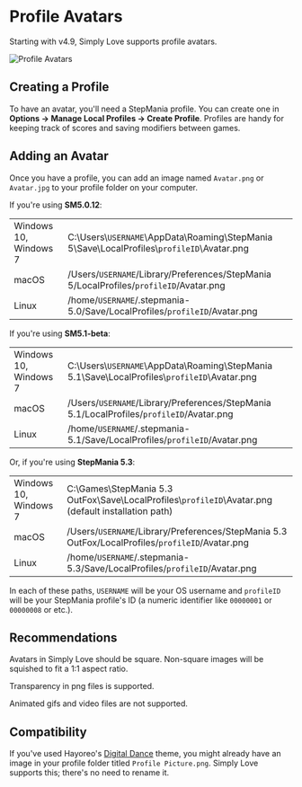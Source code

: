 # Profile Avatars

Starting with v4.9, Simply Love supports profile avatars.

![Profile Avatars](https://i.imgur.com/ygMEo5sh.png)

## Creating a Profile

To have an avatar, you'll need a StepMania profile. You can create one in **Options → Manage Local Profiles → Create Profile**.  Profiles are handy for keeping track of scores and saving modifiers between games.

## Adding an Avatar

Once you have a profile, you can add an image named `Avatar.png` or `Avatar.jpg` to your profile folder on your computer.

If you're using **SM5.0.12**:

<table>
<tbody>
  <tr>
    <td>Windows 10, Windows 7</td>
    <td>C:\Users\<code>USERNAME</code>\AppData\Roaming\StepMania 5\Save\LocalProfiles\<code>profileID</code>\Avatar.png</td>
  </tr>
  <tr>
    <td>macOS</td>
    <td>/Users/<code>USERNAME</code>/Library/Preferences/StepMania 5/LocalProfiles/<code>profileID</code>/Avatar.png</td>
  </tr>
  <tr>
    <td>Linux</td>
    <td>/home/<code>USERNAME</code>/.stepmania-5.0/Save/LocalProfiles/<code>profileID</code>/Avatar.png</td>
  </tr>
</tbody>
</table>

If you're using **SM5.1-beta**:

<table>
<tbody>
  <tr>
    <td>Windows 10, Windows 7</td>
    <td>C:\Users\<code>USERNAME</code>\AppData\Roaming\StepMania 5.1\Save\LocalProfiles\<code>profileID</code>\Avatar.png</td>
  </tr>
  <tr>
    <td>macOS</td>
    <td>/Users/<code>USERNAME</code>/Library/Preferences/StepMania 5.1/LocalProfiles/<code>profileID</code>/Avatar.png</td>
  </tr>
  <tr>
    <td>Linux</td>
    <td>/home/<code>USERNAME</code>/.stepmania-5.1/Save/LocalProfiles/<code>profileID</code>/Avatar.png</td>
  </tr>
</tbody>
</table>

Or, if you're using **StepMania 5.3**:

<table>
<tbody>
  <tr>
    <td>Windows 10, Windows 7</td>
    <td>C:\Games\StepMania 5.3 OutFox\Save\LocalProfiles\<code>profileID</code>\Avatar.png (default installation path)</td>
  </tr>
  <tr>
    <td>macOS</td>
    <td>/Users/<code>USERNAME</code>/Library/Preferences/StepMania 5.3 OutFox/LocalProfiles/<code>profileID</code>/Avatar.png</td>
  </tr>
  <tr>
    <td>Linux</td>
    <td>/home/<code>USERNAME</code>/.stepmania-5.3/Save/LocalProfiles/<code>profileID</code>/Avatar.png</td>
  </tr>
</tbody>
</table>

In each of these paths, <code>USERNAME</code> will be your OS username and <code>profileID</code> will be your StepMania profile's ID (a numeric identifier like <code>00000001</code> or <code>00000008</code> or etc.).

## Recommendations

Avatars in Simply Love should be square.  Non-square images will be squished to fit a 1:1 aspect ratio.

Transparency in png files is supported.

Animated gifs and video files are not supported.

## Compatibility

If you've used Hayoreo's [Digital Dance](https://github.com/Hayoreo/digital-dance/) theme, you might already have an image in your profile folder titled `Profile Picture.png`.  Simply Love supports this; there's no need to rename it.
